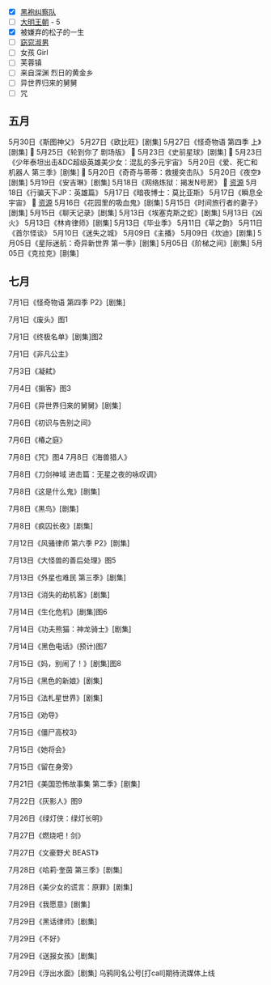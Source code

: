 - [x] [黑袍纠察队](https://www.libvio.me/detail/100949.html)
- [ ] [大明王朝](http://www.dadagui.com/vodplay/5496-1-5.html) - 5
- [x] 被嫌弃的松子的一生
- [ ] [窈窕淑男](https://www.smdyy.cc/play/20973-1-1.html)
- [ ] 女孩 Girl
- [ ] 芙蓉镇
- [ ] 来自深渊 烈日的黄金乡
- [ ] 异世界归来的舅舅
- [ ] 咒
## 五月
5月30日《斯图神父》
5月27日《欧比旺》[剧集] 
5月27日《怪奇物语 第四季 上》[剧集]  🔖
5月25日《轮到你了 剧场版》  🔖
5月23日《史前星球》[剧集]  🔖
5月23日《少年泰坦出击&DC超级英雄美少女：混乱的多元宇宙》 
5月20日《爱、死亡和机器人 第三季》[剧集]  🔖
5月20日《奇奇与蒂蒂：救援突击队》 
5月20日《夜空》[剧集] 
5月19日《安吉琳》[剧集] 
5月18日《网络炼狱：揭发N号房》 🔖 [资源](https://ddrk.me/cyber-hell/)
5月18日《行骗天下JP：英雄篇》 
5月17日《暗夜博士：莫比亚斯》 
5月17日《瞬息全宇宙》 🔖    [资源](https://ddrk.me/everything-everywhere-all-at-once/)
5月16日《花园里的吸血鬼》[剧集] 
5月15日《时间旅行者的妻子》[剧集] 
5月15日《聊天记录》[剧集] 
5月13日《埃塞克斯之蛇》[剧集] 
5月13日《凶火》 
5月13日《林肯律师》[剧集] 
5月13日《毕业季》 
5月11日《草之韵》 
5月11日《首尔怪谈》 
5月10日《迷失之城》 
5月09日《主播》 
5月09日《坎迪》[剧集] 
5月05日《星际迷航：奇异新世界 第一季》[剧集] 
5月05日《阶梯之间》[剧集] 
5月05日《克拉克》[剧集]

## 七月
7月1日《怪奇物语 第四季 P2》[剧集]

7月1日《废头》图1

7月1日《终极名单》[剧集]图2

7月1日《非凡公主》

7月3日《凝弒》

7月4日《掮客》图3

7月6日《异世界归来的舅舅》[剧集]

7月6日《初识与告别之间》

7月6日《椿之庭》

7月8日《咒》图4
7月8日《海兽猎人》

7月8日《刀剑神域 进击篇：无星之夜的咏叹调》

7月8日《这是什么鬼》[剧集]

7月8日《黑鸟》[剧集]

7月8日《疯囚长夜》[剧集]

7月12日《风骚律师 第六季 P2》[剧集]

7月13日《大怪兽的善后处理》图5

7月13日《外星也难民 第三季》[剧集]

7月13日《消失的劫机客》[剧集]

7月14日《生化危机》[剧集]图6

7月14日《功夫熊猫：神龙骑士》[剧集]

7月14日《黑色电话》(预计)图7

7月15日《妈，别闹了！》[剧集]图8

7月15日《黑色的新娘》[剧集]

7月15日《法札星世界》[剧集]

7月15日《劝导》

7月15日《僵尸高校3》

7月15日《她将会》

7月15日《留在身旁》

7月21日《美国恐怖故事集 第二季》[剧集]

7月22日《灰影人》图9

7月26日《绿灯侠：绿灯长明》

7月27日《燃烧吧！剑》

7月27日《文豪野犬 BEAST》

7月28日《哈莉·奎茵 第三季》[剧集]

7月28日《美少女的谎言：原罪》[剧集]

7月29日《我愿意》[剧集]

7月29日《黑话律师》[剧集]

7月29日《不好》

7月29日《送报女孩》[剧集]

7月29日《浮出水面》[剧集] 
乌鸦同名公号[打call]期待流媒体上线
